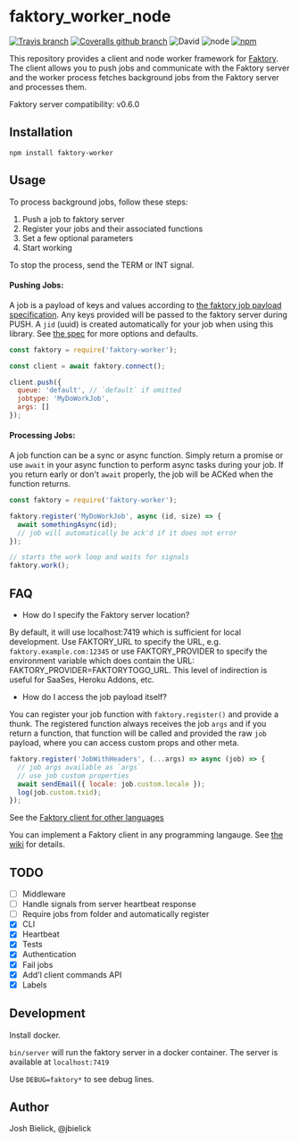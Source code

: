 # faktory_worker_node

[![Travis branch](https://img.shields.io/travis/jbielick/faktory_worker_node/master.svg)](https://travis-ci.org/jbielick/faktory-client)
[![Coveralls github branch](https://img.shields.io/coveralls/github/jbielick/faktory_worker_node/master.svg)](https://coveralls.io/github/jbielick/faktory_worker_node)
![David](https://img.shields.io/david/jbielick/faktory_worker_node.svg)
![node](https://img.shields.io/node/v/faktory-worker.svg)
[![npm](https://img.shields.io/npm/dm/faktory-worker.svg)](https://www.npmjs.com/package/faktory-worker)

This repository provides a client and node worker framework for [Faktory](https://github.com/contribsys/faktory). The client allows you to push jobs and communicate with the Faktory server and the worker process fetches background jobs from the Faktory server and processes them.

Faktory server compatibility: v0.6.0

## Installation

```
npm install faktory-worker
```

## Usage

To process background jobs, follow these steps:

1. Push a job to faktory server
2. Register your jobs and their associated functions
3. Set a few optional parameters
4. Start working

To stop the process, send the TERM or INT signal.

#### Pushing Jobs:

A job is a payload of keys and values according to [the faktory job payload specification](https://github.com/contribsys/faktory/wiki/The-Job-Payload). Any keys provided will be passed to the faktory server during PUSH. A `jid` (uuid) is created automatically for your job when using this library. See [the spec](https://github.com/contribsys/faktory/wiki/The-Job-Payload) for more options and defaults.

```js
const faktory = require('faktory-worker');

const client = await faktory.connect();

client.push({
  queue: 'default', // `default` if omitted
  jobtype: 'MyDoWorkJob',
  args: []
});
```

#### Processing Jobs:

A job function can be a sync or async function. Simply return a promise or use `await` in your async function to perform async tasks during your job. If you return early or don't `await` properly, the job will be ACKed when the function returns.

```js
const faktory = require('faktory-worker');

faktory.register('MyDoWorkJob', async (id, size) => {
  await somethingAsync(id);
  // job will automatically be ack'd if it does not error
});

// starts the work loop and waits for signals
faktory.work();
```

## FAQ

* How do I specify the Faktory server location?

By default, it will use localhost:7419 which is sufficient for local development.
Use FAKTORY_URL to specify the URL, e.g. `faktory.example.com:12345` or
use FAKTORY_PROVIDER to specify the environment variable which does
contain the URL: FAKTORY_PROVIDER=FAKTORYTOGO_URL.  This level of
indirection is useful for SaaSes, Heroku Addons, etc.

* How do I access the job payload itself?

You can register your job function with `faktory.register()` and provide a thunk. The registered function always receives the job `args` and if you return a function, that function will be called and provided the raw `job` payload, where you can access custom props and other meta.

```js
faktory.register('JobWithHeaders', (...args) => async (job) => {
  // job args available as `args`
  // use job custom properties
  await sendEmail({ locale: job.custom.locale });
  log(job.custom.txid);
});
```

See the [Faktory client for other languages](https://github.com/contribsys/faktory/wiki/Related-Projects)

You can implement a Faktory client in any programming langauge.
See [the wiki](https://github.com/contribsys/faktory/wiki) for details.

## TODO

 - [ ] Middleware
 - [ ] Handle signals from server heartbeat response
 - [ ] Require jobs from folder and automatically register
 - [x] CLI
 - [x] Heartbeat
 - [x] Tests
 - [x] Authentication
 - [x] Fail jobs
 - [x] Add'l client commands API
 - [x] Labels

## Development

Install docker.

`bin/server` will run the faktory server in a docker container. The server is available at `localhost:7419`

Use `DEBUG=faktory*` to see debug lines.

## Author

Josh Bielick, @jbielick
